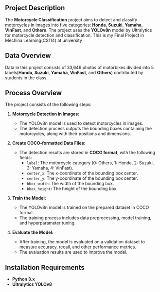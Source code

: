 ## Project Description
The **Motorcycle Classification** project aims to detect and classify motorcycles in images into five categories: **Honda**, **Suzuki**, **Yamaha**, **VinFast**, and **Others**. The project uses the **YOLOv8n** model by Ultralytics for motorcycle detection and classification.
This is my Final Project in Mechina Learning(CS114) at university 

## Data Overview
Data in this project consists of 33,646 photos of motorbikes divided into 5 labels(**Honda**, **Suzuki**, **Yamaha**, **VinFast**, and **Others**) contributed by students in the class.

## Process Overview
The project consists of the following steps:

1. **Motorcycle Detection in Images:**
   - The YOLOv8n model is used to detect motorcycles in images.
   - The detection process outputs the bounding boxes containing the motorcycles, along with their positions and dimensions.

2. **Create COCO-formatted Data Files:**
   - The detection results are stored in **COCO format**, with the following fields:
     - `label`: The motorcycle category (0: Others, 1: Honda, 2: Suzuki, 3: Yamaha, 4: VinFast).
     - `center_x`: The x-coordinate of the bounding box center.
     - `center_y`: The y-coordinate of the bounding box center.
     - `bbox_width`: The width of the bounding box.
     - `bbox_height`: The height of the bounding box.

3. **Train the Model:**
   - The YOLOv8n model is trained on the prepared dataset in COCO format.
   - The training process includes data preprocessing, model training, and hyperparameter tuning.

4. **Evaluate the Model:**
   - After training, the model is evaluated on a validation dataset to measure accuracy, recall, and other performance metrics.
   - The evaluation results are used to improve the model.

## Installation Requirements
- **Python 3.x**
- **Ultralytics YOLOv8**
